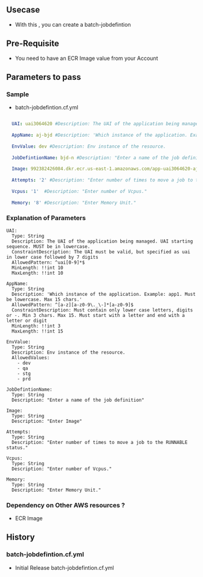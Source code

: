 ## Usecase 
- With this , you can create a batch-jobdefintion 

## Pre-Requisite
<!-- -   This template will only work in the LZ-Connected Account -->
-   You need to have an ECR Image value from your Account

## Parameters to pass 

### Sample 
- batch-jobdefintion.cf.yml
```yaml

  UAI: uai3064620 #Description: The UAI of the application being managed. UAI starting sequence. MUST be in lowercase.
  
  AppName: aj-bjd #Description: 'Which instance of the application. Example: app1. Must be lowercase. Max 15 chars.'
  
  EnvValue: dev #Description: Env instance of the resource.   
  
  JobDefintionName: bjd-n #Description: "Enter a name of the job definition"
  
  Image: 992382426084.dkr.ecr.us-east-1.amazonaws.com/app-uai3064620-ajecr-dev/ajayecr #Description: "Enter ECR Image value" 
  
  Attempts: '2' #Description: "Enter number of times to move a job to the RUNNABLE status." 
  
  Vcpus: '1'  #Description: "Enter number of Vcpus." 
  
  Memory: '8' #Description: "Enter Memory Unit."

```
### Explanation of Parameters
```
UAI:
  Type: String
  Description: The UAI of the application being managed. UAI starting sequence. MUST be in lowercase.
  ConstraintDescription: The UAI must be valid, but specified as uai in lower case followed by 7 digits
  AllowedPattern: ^uai[0-9]*$
  MinLength: !!int 10
  MaxLength: !!int 10   
  
AppName:
  Type: String
  Description: 'Which instance of the application. Example: app1. Must be lowercase. Max 15 chars.'
  AllowedPattern: ^[a-z][a-z0-9\._\-]*[a-z0-9]$
  ConstraintDescription: Must contain only lower case letters, digits or -. Min 3 chars. Max 15. Must start with a letter and end with a letter or digit
  MinLength: !!int 3
  MaxLength: !!int 15  
  
EnvValue:
  Type: String
  Description: Env instance of the resource.   
  AllowedValues:
    - dev
    - qa
    - stg
    - prd
    
JobDefintionName:
  Type: String
  Description: "Enter a name of the job definition"   
  
Image:
  Type: String
  Description: "Enter Image"   
  
Attempts:
  Type: String
  Description: "Enter number of times to move a job to the RUNNABLE status."  
  
Vcpus:
  Type: String
  Description: "Enter number of Vcpus." 
  
Memory:
  Type: String
  Description: "Enter Memory Unit."
```
### Dependency on Other AWS resources ?
-   ECR Image

## History

### batch-jobdefintion.cf.yml
- Initial Release batch-jobdefintion.cf.yml

   
